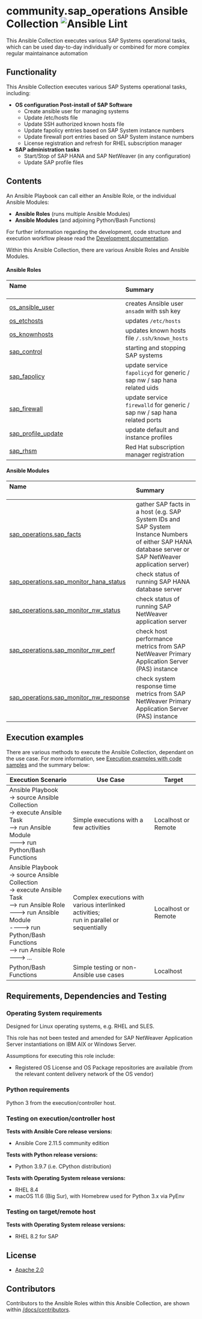 # community.sap_operations Ansible Collection ![Ansible Lint](https://github.com/infrasap/community.sap_operations/workflows/Ansible%20Lint/badge.svg?branch=main)

This Ansible Collection executes various SAP Systems operational tasks, which can be used day-to-day individually or combined for more complex regular maintainance automation

## Functionality

This Ansible Collection executes various SAP Systems operational tasks, including:

- **OS configuration Post-install of SAP Software**
  - Create ansible user for managing systems
  - Update /etc/hosts file
  - Update SSH authorized known hosts file
  - Update fapolicy entries based on SAP System instance numbers
  - Update firewall port entries based on SAP System instance numbers
  - License registration and refresh for RHEL subscription manager
- **SAP administration tasks**
  - Start/Stop of SAP HANA and SAP NetWeaver (in any configuration)
  - Update SAP profile files

## Contents

An Ansible Playbook can call either an Ansible Role, or the individual Ansible Modules:
- **Ansible Roles** (runs multiple Ansible Modules)
- **Ansible Modules** (and adjoining Python/Bash Functions)

For further information regarding the development, code structure and execution workflow please read the [Development documentation](./docs/DEVELOPMENT.md).

Within this Ansible Collection, there are various Ansible Roles and Ansible Modules.

#### Ansible Roles

| Name &emsp;&emsp;&emsp;&emsp;&emsp;&emsp;&emsp;&emsp;&emsp;&emsp;&emsp;&emsp;&emsp;&emsp;&emsp;&emsp;&emsp;&emsp; | Summary |
| :-- | :-- |
| [os_ansible_user](/roles/os_ansible_user) | creates Ansible user `ansadm` with ssh key |
| [os_etchosts](/roles/os_etchosts) | updates `/etc/hosts` |
| [os_knownhosts](/roles/os_knownhosts) | updates known hosts file `/.ssh/known_hosts` |
| [sap_control](/roles/sap_control) | starting and stopping SAP systems |
| [sap_fapolicy](/roles/sap_fapolicy) | update service `fapolicyd` for generic / sap nw / sap hana related uids |
| [sap_firewall](/roles/sap_firewall) | update service `firewalld` for generic / sap nw / sap hana related ports |
| [sap_profile_update](/roles/sap_profile_update) | update default and instance profiles |
| [sap_rhsm](/roles/sap_rhsm) | Red Hat subscription manager registration |

#### Ansible Modules

| Name &emsp;&emsp;&emsp;&emsp;&emsp;&emsp;&emsp;&emsp;&emsp;&emsp;&emsp;&emsp;&emsp;&emsp;&emsp;&emsp;&emsp;&emsp; | Summary |
| :-- | :-- |
| [sap_operations.sap_facts](/docs/module_sap_facts.md) | gather SAP facts in a host (e.g. SAP System IDs and SAP System Instance Numbers of either SAP HANA database server or SAP NetWeaver application server) |
| [sap_operations.sap_monitor_hana_status](/docs/module_sap_monitor.md) | check status of running SAP HANA database server |
| [sap_operations.sap_monitor_nw_status](/docs/module_sap_monitor.md) | check status of running SAP NetWeaver application server |
| [sap_operations.sap_monitor_nw_perf](/docs/module_sap_monitor.md) | check host performance metrics from SAP NetWeaver Primary Application Server (PAS) instance |
| [sap_operations.sap_monitor_nw_response](/docs/module_sap_monitor.md) | check system response time metrics from SAP NetWeaver Primary Application Server (PAS) instance |

## Execution examples

There are various methods to execute the Ansible Collection, dependant on the use case. For more information, see [Execution examples with code samples](./docs/EXEC_EXAMPLES.md) and the summary below:

| Execution Scenario | Use Case | Target |
| --- | --- | --- |
| Ansible Playbook <br/>-> source Ansible Collection <br/>-> execute Ansible Task <br/>--> run Ansible Module <br/>---> run Python/Bash Functions | Simple executions with a few activities | Localhost or Remote |
| Ansible Playbook <br/>-> source Ansible Collection <br/>-> execute Ansible Task <br/>--> run Ansible Role <br/>---> run Ansible Module <br/>----> run Python/Bash Functions <br/>--> run Ansible Role<br/>---> ... | Complex executions with various interlinked activities;<br/> run in parallel or sequentially | Localhost or Remote |
| Python/Bash Functions | Simple testing or non-Ansible use cases | Localhost |

## Requirements, Dependencies and Testing

### Operating System requirements

Designed for Linux operating systems, e.g. RHEL and SLES.

This role has not been tested and amended for SAP NetWeaver Application Server instantiations on IBM AIX or Windows Server.

Assumptions for executing this role include:
- Registered OS License and OS Package repositories are available (from the relevant content delivery network of the OS vendor)

### Python requirements

Python 3 from the execution/controller host.

### Testing on execution/controller host

**Tests with Ansible Core release versions:**
- Ansible Core 2.11.5 community edition

**Tests with Python release versions:**
- Python 3.9.7 (i.e. CPython distribution)

**Tests with Operating System release versions:**
- RHEL 8.4
- macOS 11.6 (Big Sur), with Homebrew used for Python 3.x via PyEnv

### Testing on target/remote host

**Tests with Operating System release versions:**
- RHEL 8.2 for SAP

## License

- [Apache 2.0](./LICENSE)

## Contributors

Contributors to the Ansible Roles within this Ansible Collection, are shown within [/docs/contributors](./docs/CONTRIBUTORS.md).
